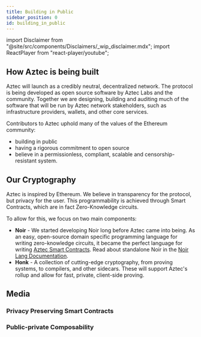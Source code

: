 ```yaml
---
title: Building in Public
sidebar_position: 0
id: building_in_public
---
```


import Disclaimer from "@site/src/components/Disclaimers/\_wip_disclaimer.mdx";
import ReactPlayer from "react-player/youtube";

## How Aztec is being built

Aztec will launch as a credibly neutral, decentralized network. The protocol is being developed as open source software by Aztec Labs and the community. Together we are designing, building and auditing much of the software that will be run by Aztec network stakeholders, such as infrastructure providers, wallets, and other core services.

Contributors to Aztec uphold many of the values of the Ethereum community:

- building in public
- having a rigorous commitment to open source
- believe in a permissionless, compliant, scalable and censorship-resistant system.

## Our Cryptography

Aztec is inspired by Ethereum. We believe in transparency for the protocol, but privacy for the user. This programmability is achieved through Smart Contracts, which are in fact Zero-Knowledge circuits.

To allow for this, we focus on two main components:

- **Noir** - We started developing Noir long before Aztec came into being. As an easy, open-source domain specific programming language for writing zero-knowledge circuits, it became the perfect language for writing [Aztec Smart Contracts](aztec/smart_contracts_overview.md). Read about standalone Noir in the [Noir Lang Documentation](https://noir-lang.org).
- **Honk** - A collection of cutting-edge cryptography, from proving systems, to compilers, and other sidecars. These will support Aztec's rollup and allow for fast, private, client-side proving.

## Media

### Privacy Preserving Smart Contracts

<ReactPlayer
    controls
    light
    width="100%"
    url="https://www.youtube.com/watch?v=09nDPDN1ORA"
  />

### Public-private Composability

<ReactPlayer
    controls
    light
    width="100%"
    url="https://www.youtube.com/watch?v=7Oc0tjdbi70&t=17723s"
  />

<Disclaimer />
